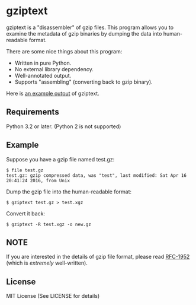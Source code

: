 gziptext
========

gziptext is a "disassembler" of gzip files. This program allows you to examine
the metadata of gzip binaries by dumping the data into human-readable format.

There are some nice things about this program:

 - Written in pure Python.
 - No external library dependency.
 - Well-annotated output.
 - Supports "assembling" (converting back to gzip binary).

Here is [an example output](doc/sample.xgz) of gziptext.


Requirements
------------

Python 3.2 or later. (Python 2 is not supported)

Example
-------

Suppose you have a gzip file named test.gz:

    $ file test.gz
    test.gz: gzip compressed data, was "test", last modified: Sat Apr 16
    20:41:24 2016, from Unix

Dump the gzip file into the human-readable format:

    $ gziptext test.gz > test.xgz

Convert it back:

    $ gziptext -R test.xgz -o new.gz


NOTE
----

If you are interested in the details of gzip file format, please read
[RFC-1952](https://tools.ietf.org/html/rfc1952) (which is *extremely*
well-written).


License
-------

MIT License (See LICENSE for details)
